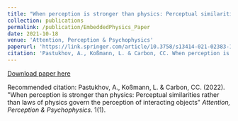 ```yaml
---
title: "When perception is stronger than physics: Perceptual similarities rather than laws of physics govern the perception of interacting objects"
collection: publications
permalink: /publication/EmbeddedPhysics_Paper
date: 2021-10-18
venue: 'Attention, Perception & Psychophysics'
paperurl: 'https://link.springer.com/article/10.3758/s13414-021-02383-1'
citation: 'Pastukhov, A., Koßmann, L. & Carbon, CC. When perception is stronger than physics: Perceptual similarities rather than laws of physics govern the perception of interacting objects. Atten Percept Psychophys 84, 124–137 (2022). https://doi.org/10.3758/s13414-021-02383-1'
---
```


[Download paper here](https://link.springer.com/content/pdf/10.3758/s13414-021-02383-1.pdf?pdf=button)

Recommended citation: Pastukhov, A., Koßmann, L. & Carbon, CC. (2022). "When perception is stronger than physics: Perceptual similarities rather than laws of physics govern the perception of interacting objects" <i>Attention, Perception & Psychophysics</i>. 1(1).